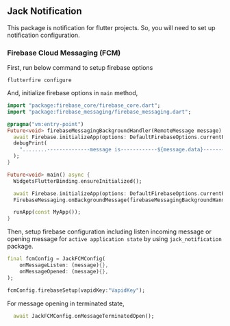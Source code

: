 ## Jack Notification

This package is notification for flutter projects. So, you will need to set up notification
configuration.

### Firebase Cloud Messaging (FCM)

First, run below command to setup firebase options

```shell
flutterfire configure
```

And, initialize firebase options in `main` method,

```dart
import "package:firebase_core/firebase_core.dart";
import "package:firebase_messaging/firebase_messaging.dart";

@pragma("vm:entry-point")
Future<void> firebaseMessagingBackgroundHandler(RemoteMessage message) async {
  await Firebase.initializeApp(options: DefaultFirebaseOptions.currentPlatform);
  debugPrint(
    "........--------------message is------------${message.data}----------------------------......",
  );
}

Future<void> main() async {
  WidgetsFlutterBinding.ensureInitialized();

  await Firebase.initializeApp(options: DefaultFirebaseOptions.currentPlatform);
  FirebaseMessaging.onBackgroundMessage(firebaseMessagingBackgroundHandler);

  runApp(const MyApp());
}
```

Then, setup firebase configuration including listen incoming message or opening message for `active application state` by using `jack_notification` package.

```dart
final fcmConfig = JackFCMConfig(
    onMessageListen: (message){},
    onMessageOpened: (message){},
);

fcmConfig.firebaseSetup(vapidKey:"VapidKey");
```

For message opening in terminated state,

```dart
  await JackFCMConfig.onMessageTerminatedOpen();
```